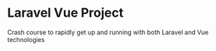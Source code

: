 # Laravel Vue Project

Crash course to rapidly get up and running with both Laravel and Vue technologies